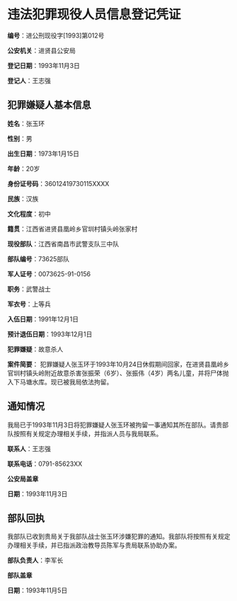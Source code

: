 # 违法犯罪现役人员信息登记凭证

**编号**：进公刑现役字[1993]第012号

**公安机关**：进贤县公安局

**登记日期**：1993年11月3日

**登记人**：王志强

## 犯罪嫌疑人基本信息

**姓名**：张玉环

**性别**：男

**出生日期**：1973年1月15日

**年龄**：20岁

**身份证号码**：36012419730115XXXX

**民族**：汉族

**文化程度**：初中

**籍贯**：江西省进贤县凰岭乡官圳村镇头岭张家村

**现役部队**：江西省南昌市武警支队三中队

**部队编号**：73625部队

**军人证号**：0073625-91-0156

**职务**：武警战士

**军衣号**：上等兵

**入伍日期**：1991年12月1日

**预计退伍日期**：1993年12月1日

**犯罪嫌疑**：故意杀人

**案件简要**：
犯罪嫌疑人张玉环于1993年10月24日休假期间回家，在进贤县凰岭乡官圳村镇头岭附近故意杀害张振荣（6岁）、张振伟（4岁）两名儿童，并将尸体抛入下马塘水库。现已被我局依法拘留。

## 通知情况

我局已于1993年11月3日将犯罪嫌疑人张玉环被拘留一事通知其所在部队。请贵部队按照有关规定办理相关手续，并指派人员与我局联系。

**联系人**：王志强

**联系电话**：0791-85623XX

**公安局盖章**

**日期**：1993年11月3日

## 部队回执

我部队已收到贵局关于我部队战士张玉环涉嫌犯罪的通知。我部队将按照有关规定办理相关手续，并已指派政治教导员陈军与贵局联系协助办案。

**部队负责人**：李军长

**部队盖章**

**日期**：1993年11月5日